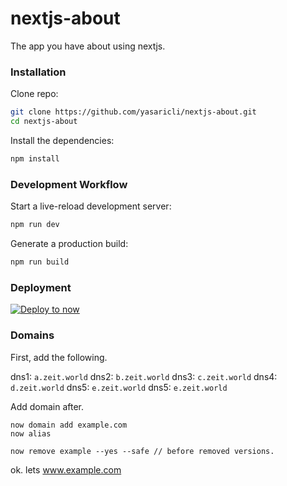 # nextjs-about
The app you have about using nextjs.

### Installation
Clone repo:
```sh
git clone https://github.com/yasaricli/nextjs-about.git
cd nextjs-about
```

Install the dependencies:
```sh
npm install
```

### Development Workflow
Start a live-reload development server:
```sh
npm run dev
```

Generate a production build:
```sh
npm run build
```

### Deployment
[![Deploy to now](https://deploy.now.sh/static/button.svg)](https://deploy.now.sh/?repo=https://github.com/yasaricli/nextjs-about.git)


### Domains
First, add the following.

dns1: `a.zeit.world`
dns2: `b.zeit.world`
dns3: `c.zeit.world`
dns4: `d.zeit.world`
dns5: `e.zeit.world`
dns5: `e.zeit.world`

Add domain after.

    now domain add example.com
    now alias

    now remove example --yes --safe // before removed versions.

ok. lets www.example.com
